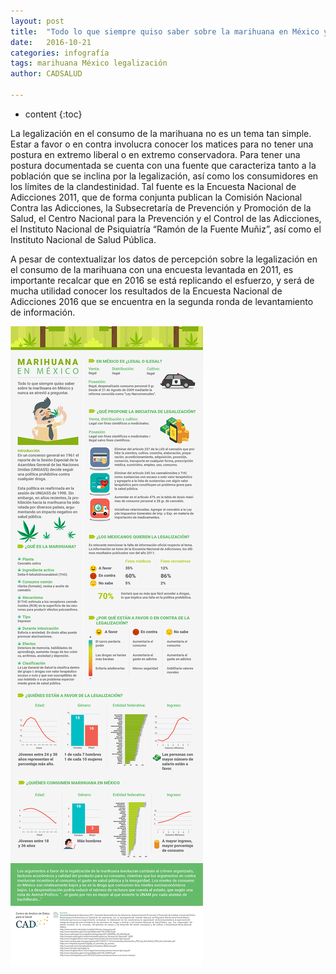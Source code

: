 ```yaml
---
layout: post
title:  "Todo lo que siempre quiso saber sobre la marihuana en México y nunca se atrevió a preguntar"
date:   2016-10-21 
categories: infografía
tags: marihuana México legalización
author: CADSALUD

---
```

* content
{:toc}




La legalización en el consumo de la marihuana no es un tema tan simple. Estar a favor o en contra involucra conocer los matices para no tener una postura en extremo liberal o en extremo conservadora. Para tener una postura documentada se cuenta con una fuente que caracteriza tanto a la población que se inclina por la legalización, así como los consumidores en los límites de la clandestinidad. Tal fuente es la Encuesta Nacional de Adicciones 2011, que de forma conjunta publican la Comisión Nacional Contra las Adicciones, la Subsecretaría de Prevención y Promoción de la Salud, el Centro Nacional para la Prevención y el Control de las Adicciones, el Instituto Nacional de Psiquiatría “Ramón de la Fuente Muñiz”, así como el Instituto Nacional de Salud Pública.

 

A pesar de contextualizar los datos de percepción sobre la legalización en el consumo de la marihuana con una encuesta levantada en 2011, es importante recalcar que en 2016 se está replicando el esfuerzo, y será de mucha utilidad conocer los resultados de la Encuesta Nacional de Adicciones 2016 que se encuentra en la segunda ronda de levantamiento de información.

![marihuana mexico](/images-post/marihuana_mex.png)
